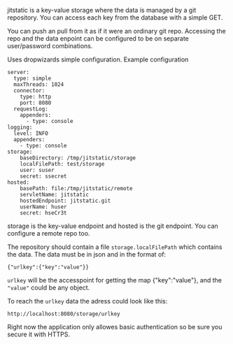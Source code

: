 jitstatic is a key-value storage where the data is managed by a git repository. You can access each key from the database with a simple GET.

You can push an pull from it as if it were an ordinary git repo. Accessing the repo and the data enpoint can be configured to be on separate user/password combinations.

Uses dropwizards simple configuration.
Example configuration

```
server:
  type: simple
  maxThreads: 1024
  connector:
    type: http
    port: 8080
  requestLog:
    appenders:
      - type: console
logging:
  level: INFO
  appenders:
    - type: console
storage:
    baseDirectory: /tmp/jitstatic/storage
    localFilePath: test/storage
    user: suser
    secret: ssecret
hosted:
    basePath: file:/tmp/jitstatic/remote
    servletName: jitstatic
    hostedEndpoint: jitstatic.git
    userName: huser
    secret: hseCr3t
```
storage is the key-value endpoint and hosted is the git endpoint. You can configure a remote repo too.

The repository should contain a file `storage.localFilePath` which contains the data. The data must be in json and in the format of:
```
{"urlkey":{"key":"value"}}
```
`urlkey` will be the accesspoint for getting the map {"key":"value"}, and the `"value"` could be any object.

To reach the `urlkey` data the adress could look like this: 
```
http://localhost:8080/storage/urlkey
```
Right now the application only allowes basic authentication so be sure you secure it with HTTPS.
